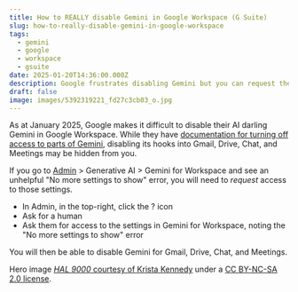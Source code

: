 ```yaml
---
title: How to REALLY disable Gemini in Google Workspace (G Suite)
slug: how-to-really-disable-gemini-in-google-workspace
tags:
  - gemini
  - google
  - workspace
  - gsuite
date: 2025-01-20T14:36:00.000Z
description: Google frustrates disabling Gemini but you can request their support to do it
draft: false
image: images/5392319221_fd27c3cb03_o.jpg
---
```

As at January 2025, Google makes it difficult to disable their AI darling Gemini in Google Workspace. While they have [documentation for turning off access to parts of Gemini](https://apps.google.com/supportwidget/articlehome), disabling its hooks into Gmail, Drive, Chat, and Meetings may be hidden from you.

If you go to [Admin](https://admin.google.com/) > Generative AI > Gemini for Workspace and see an unhelpful "No more settings to show" error, you will need to *request* access to those settings. 

* In Admin, in the top-right, click the ? icon
* Ask for a human
* Ask them for access to the settings in Gemini for Workspace, noting the "No more settings to show" error

You will then be able to disable Gemini for Gmail, Drive, Chat, and Meetings.

Hero image [*HAL 9000* courtesy of Krista Kennedy](https://www.flickr.com/photos/slimcoincidence/5392319221) under a [CC BY-NC-SA 2.0 license](https://creativecommons.org/licenses/by-nc-sa/2.0/).
